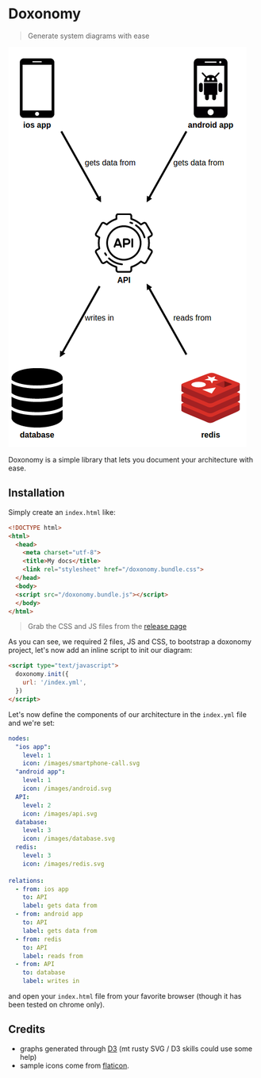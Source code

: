# Doxonomy

> Generate system diagrams with ease

![sample](https://raw.githubusercontent.com/odino/doxonomy/master/sample.png)

Doxonomy is a simple library that lets you document
your architecture with ease.

## Installation

Simply create an `index.html` like:

``` html
<!DOCTYPE html>
<html>
  <head>
    <meta charset="utf-8">
    <title>My docs</title>
    <link rel="stylesheet" href="/doxonomy.bundle.css">
  </head>
  <body>
  <script src="/doxonomy.bundle.js"></script>
  </body>
</html>
```

> Grab the CSS and JS files from the [release page](https://github.com/odino/doxonomy/releases/tag/1.0.0)

As you can see, we required 2 files, JS and CSS, to bootstrap
a doxonomy project, let's now add an inline script to init our
diagram:

``` html
<script type="text/javascript">
  doxonomy.init({
    url: '/index.yml',
  })
</script>
```

Let's now define the components of our architecture
in the `index.yml` file and we're set:

``` yaml
nodes:
  "ios app":
    level: 1
    icon: /images/smartphone-call.svg
  "android app":
    level: 1
    icon: /images/android.svg
  API:
    level: 2
    icon: /images/api.svg
  database:
    level: 3
    icon: /images/database.svg
  redis:
    level: 3
    icon: /images/redis.svg

relations:
  - from: ios app
    to: API
    label: gets data from
  - from: android app
    to: API
    label: gets data from
  - from: redis
    to: API
    label: reads from
  - from: API
    to: database
    label: writes in
```

and open your `index.html` file from your favorite browser
(though it has been tested on chrome only).

## Credits

* graphs generated through [D3](https://github.com/d3/d3) (mt rusty SVG / D3 skills could use some help)
* sample icons come from [flaticon](http://www.flaticon.com/).
